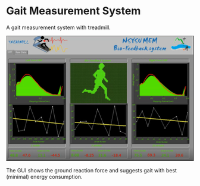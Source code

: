 # Gait Measurement System

A gait measurement system with treadmill.

![PhysioView](help/physio-view.PNG)

The GUI shows the ground reaction force and suggests gait with best (minimal) energy consumption.
